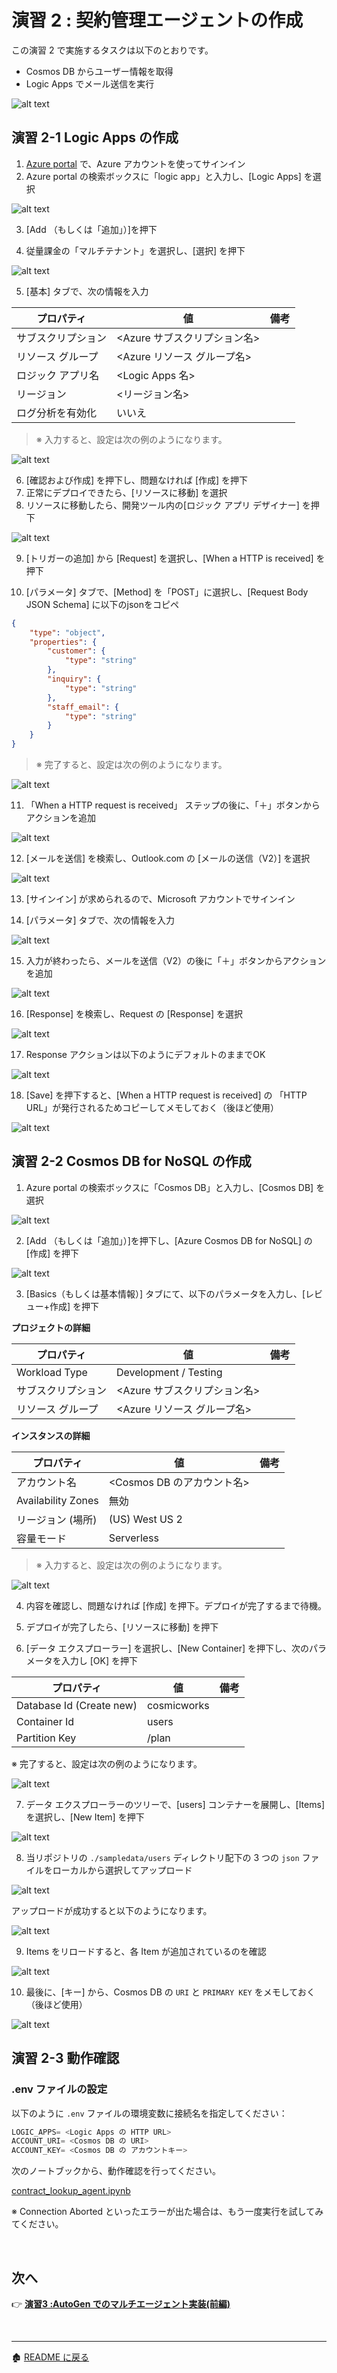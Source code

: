 # 演習 2 : 契約管理エージェントの作成
この演習 2 で実施するタスクは以下のとおりです。
- Cosmos DB からユーザー情報を取得
- Logic Apps でメール送信を実行

![alt text](../images/image02-01.png)

## 演習 2-1 Logic Apps の作成
1. [Azure portal](https://portal.azure.com/) で、Azure アカウントを使ってサインイン
2. Azure portal の検索ボックスに「logic app」と入力し、[Logic Apps] を選択

![alt text](../images/image02-02.png)

3. [Add （もしくは「追加」）]を押下

4. 従量課金の「マルチテナント」を選択し、[選択] を押下

![alt text](../images/image02-03.png)

5. [基本] タブで、次の情報を入力

| プロパティ | 値 | 備考 |
| --- | ---| ---|
| サブスクリプション | <Azure サブスクリプション名> | |
| リソース グループ |<Azure リソース グループ名> ||
| ロジック アプリ名 |  <Logic Apps 名> ||
| リージョン |  <リージョン名> | |
| ログ分析を有効化 |  いいえ | |

> ※ 入力すると、設定は次の例のようになります。

![alt text](../images/image02-04.png)

6. [確認および作成] を押下し、問題なければ [作成] を押下
7. 正常にデプロイできたら、[リソースに移動] を選択
8. リソースに移動したら、開発ツール内の[ロジック アプリ デザイナー] を押下

![alt text](../images/image02-05.png)

9. [トリガーの追加] から [Request] を選択し、[When a HTTP is received] を押下

10. [パラメータ] タブで、[Method] を「POST」に選択し、[Request Body JSON Schema] に以下のjsonをコピペ

```json
{
    "type": "object",
    "properties": {
        "customer": {
            "type": "string"
        },
        "inquiry": {
            "type": "string"
        },
        "staff_email": {
            "type": "string"
        }
    }
}
```
> ※ 完了すると、設定は次の例のようになります。

![alt text](../images/image02-06.png)

11. 「When a HTTP request is received」 ステップの後に、「＋」ボタンからアクションを追加

![alt text](../images/image02-20.png)

12. [メールを送信] を検索し、Outlook.com の [メールの送信（V2）] を選択

![alt text](../images/image02-08.png)

13. [サインイン] が求められるので、Microsoft アカウントでサインイン

14. [パラメータ] タブで、次の情報を入力

![alt text](../images/image02-09.png)

15. 入力が終わったら、メールを送信（V2）の後に「＋」ボタンからアクションを追加

![alt text](../images/image02-22.png)

16. [Response] を検索し、Request の [Response] を選択

![alt text](../images/image02-23.png)

17. Response アクションは以下のようにデフォルトのままでOK

![alt text](../images/image02-10.png)

18. [Save] を押下すると、[When a HTTP request is received] の 「HTTP URL」が発行されるためコピーしてメモしておく（後ほど使用）

![alt text](../images/image02-11.png)

## 演習 2-2 Cosmos DB for NoSQL の作成
1. Azure portal の検索ボックスに「Cosmos DB」と入力し、[Cosmos DB] を選択

![alt text](../images/image02-12.png)

2. [Add （もしくは「追加」）]を押下し、[Azure Cosmos DB for NoSQL] の [作成] を押下

![alt text](../images/image02-13.png)

3. [Basics（もしくは基本情報）] タブにて、以下のパラメータを入力し、[レビュー+作成] を押下

**プロジェクトの詳細**

| プロパティ | 値 | 備考 |
| --- | ---| ---|
| Workload Type | Development / Testing | |
| サブスクリプション | <Azure サブスクリプション名> | |
| リソース グループ |<Azure リソース グループ名> ||

**インスタンスの詳細**

| プロパティ | 値 | 備考 |
| --- | ---| ---|
| アカウント名 |  <Cosmos DB のアカウント名> ||
| Availability Zones | 無効 | |
| リージョン (場所) |  (US) West US 2 | |
| 容量モード | Serverless | |


> ※ 入力すると、設定は次の例のようになります。

![alt text](../images/image02-25.png)

4. 内容を確認し、問題なければ [作成] を押下。デプロイが完了するまで待機。

5. デプロイが完了したら、[リソースに移動] を押下

6. [データ エクスプローラー] を選択し、[New Container] を押下し、次のパラメータを入力し [OK] を押下

| プロパティ |  値 | 備考 |
| --- | ---|  ---|
| Database Id (Create new) | cosmicworks | |
| Container Id |  users ||
| Partition Key | /plan ||

※ 完了すると、設定は次の例のようになります。

![alt text](../images/image02-26.png)

7. データ エクスプローラーのツリーで、[users] コンテナーを展開し、[Items] を選択し、[New Item] を押下

![alt text](../images/image02-16.png)

8. 当リポジトリの `./sampledata/users` ディレクトリ配下の 3 つの `json` ファイルをローカルから選択してアップロード

![alt text](../images/image02-18.png)

アップロードが成功すると以下のようになります。

![alt text](../images/image02-17.png)

9. Items をリロードすると、各 Item が追加されているのを確認

![alt text](../images/image02-19.png)

10. 最後に、[キー] から、Cosmos DB の `URI` と `PRIMARY KEY` をメモしておく（後ほど使用）

![alt text](../images/image02-27.png)

## 演習 2-3 動作確認

### .env ファイルの設定
以下のように `.env` ファイルの環境変数に接続名を指定してください：
```python 
LOGIC_APPS= <Logic Apps の HTTP URL>
ACCOUNT_URI= <Cosmos DB の URI>
ACCOUNT_KEY= <Cosmos DB の アカウントキー>
```

次のノートブックから、動作確認を行ってください。

[contract_lookup_agent.ipynb](../single-agent/contract_lookup_agent.ipynb)

※ Connection Aborted といったエラーが出た場合は、もう一度実行を試してみてください。

<br>

## 次へ

👉 [**演習3 :AutoGen でのマルチエージェント実装(前編)**](ex3.md) 

<br>

<hr>

🏚️ [README に戻る](../README.md)